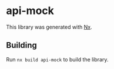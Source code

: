 # api-mock

This library was generated with [Nx](https://nx.dev).

## Building

Run `nx build api-mock` to build the library.
